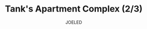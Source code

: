 ---
media: "images/rounds/round_2/tanks_apartment_2.png"
media_type: image
title: Tank's Apartment Complex (2/3)
author: JOELED
desc: Tank Transfer's completed housing block for the colony.
---